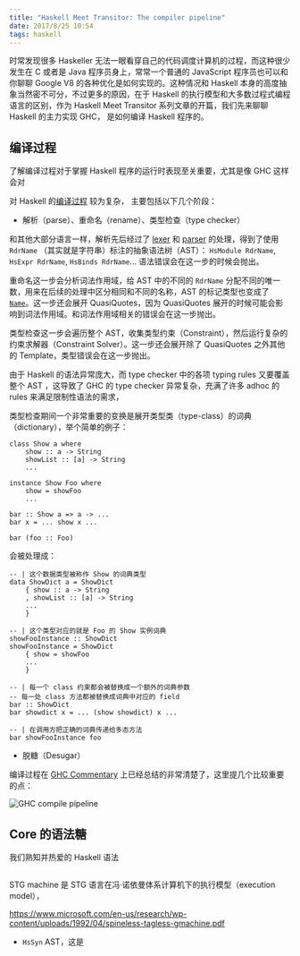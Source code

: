 ```yaml
---
title: "Haskell Meet Transitor: The compiler pipeline"
date: 2017/8/25 10:54
tags: haskell
---
```


时常发现很多 Haskeller 无法一眼看穿自己的代码调度计算机的过程，而这种很少发生在 C 或者是 Java 程序员身上，常常一个普通的 JavaScript 程序员也可以和你聊聊 Google V8 的各种优化是如何实现的。这种情况和 Haskell 本身的高度抽象当然密不可分，不过更多的原因，在于 Haskell 的执行模型和大多数过程式编程语言的区别，作为 Haskell Meet Transitor 系列文章的开篇，我们先来聊聊 Haskell 的主力实现 GHC， 是如何编译 Haskell 程序的。

<!-- more --> 

##  编译过程

了解编译过程对于掌握 Haskell 程序的运行时表现至关重要，尤其是像 GHC 这样会对

对 Haskell 的[编译过程](https://ghc.haskell.org/trac/ghc/wiki/Commentary/Compiler/HscMain) 较为复杂，
主要包括以下几个阶段：

+ 解析（parse）、重命名（rename）、类型检查（type checker）

和其他大部分语言一样，解析先后经过了 [lexer](https://github.com/ghc/ghc/blob/master/compiler/parser/Lexer.x) 和 [parser](https://github.com/ghc/ghc/blob/master/compiler/parser/Parser.y) 的处理，得到了使用 `RdrName` （其实就是字符串）标注的抽象语法树（AST）： `HsModule RdrName`, `HsExpr RdrName`, `HsBinds RdrName`... 语法错误会在这一步的时候会抛出。

重命名这一步会分析词法作用域，给 AST 中的不同的 `RdrName` 分配不同的唯一数，用来在后续的处理中区分相同和不同的名称，AST 的标记类型也变成了 [`Name`](https://ghc.haskell.org/trac/ghc/wiki/Commentary/Compiler/NameType#TheNameSortofaName)。这一步还会展开 QuasiQuotes，因为 QuasiQuotes 展开的时候可能会影响到词法作用域。和词法作用域相关的错误会在这一步抛出。

类型检查这一步会遍历整个 AST，收集类型约束（Constraint），然后运行复杂的约束求解器（Constraint Solver）。这一步还会展开除了 QuasiQuotes 之外其他的 Template，类型错误会在这一步抛出。

由于 Haskell 的语法异常庞大，而 type checker 中的各项 typing rules 又要覆盖整个 AST ，这导致了 GHC 的 type checker 异常复杂，充满了许多 adhoc 的 rules 来满足限制性语法的需求，

类型检查期间一个非常重要的变换是展开类型类（type-class）的词典（dictionary），举个简单的例子：

```
class Show a where
    show :: a -> String
    showList :: [a] -> String
    ...

instance Show Foo where
    show = showFoo
    ...

bar :: Show a => a -> ...
bar x = ... show x ...

bar (foo :: Foo)
```

会被处理成：

```
-- | 这个数据类型被称作 Show 的词典类型
data ShowDict a = ShowDict 
    { show :: a -> String
    , showList :: [a] -> String
    ... 
    }

-- | 这个类型对应的就是 Foo 的 Show 实例词典
showFooInstance :: ShowDict
showFooInstance = ShowDict 
    { show = showFoo
    ...
    }

-- | 每一个 class 约束都会被替换成一个额外的词典参数
-- 每一处 class 方法都被替换成词典中对应的 field
bar :: ShowDict 
bar showdict x = ... (show showdict) x ...

-- | 在调用方把正确的词典传递给多态方法
bar showFooInstance foo
```

+ 脱糖（Desugar）



编译过程在 [GHC Commentary](https://ghc.haskell.org/trac/ghc/wiki/Commentary/Compiler/HscMain) 上已经总结的非常清楚了，这里提几个比较重要的点：

![GHC compile pipeline](https://ghc.haskell.org/trac/ghc/raw-attachment/wiki/Commentary/Compiler/HscPipe/HscPipe2.png)


## Core 的语法糖

我们熟知并热爱的 Haskell 语法



##


STG machine 是 STG 语言在冯·诺依曼体系计算机下的执行模型（execution model），



https://www.microsoft.com/en-us/research/wp-content/uploads/1992/04/spineless-tagless-gmachine.pdf
+ `HsSyn` AST，这是

